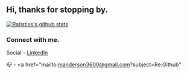 ## Hi, thanks for stopping by.

[![Ratistiss's github stats](https://github-readme-stats.vercel.app/api?username=ratistiss&hide=stars,prs,issues,contribs&show_icons=true&count_private=true&theme=radical)](https://github.com/ratistiss/github-readme-stats)

### Connect with me.
<a> Social - <a href='https://www.linkedin.com/in/matt--anderson/'>LinkedIn</a></a>

<a>📪 - <a href="mailto:manderson3600@gmail.com?subject=Re:Github"</a></a>
